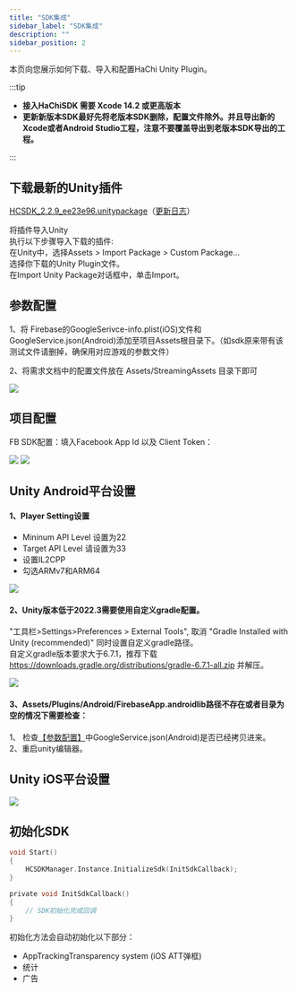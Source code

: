 ```yaml
---
title: "SDK集成"
sidebar_label: "SDK集成"
description: ""
sidebar_position: 2
---
```

本页向您展示如何下载、导入和配置HaChi  Unity Plugin。

:::tip

 - **接入HaChiSDK 需要 Xcode 14.2 或更高版本**       
 - **更新新版本SDK最好先将老版本SDK删除，配置文件除外。并且导出新的Xcode或者Android Studio工程，注意不要覆盖导出到老版本SDK导出的工程。**   

:::


## 下载最新的Unity插件 
[HCSDK_2.2.9_ee23e96.unitypackage](https://touka-artifacts.oss-cn-beijing.aliyuncs.com/TKG%20%E5%8F%91%E8%A1%8C%E6%8A%80%E6%9C%AF/Hachi%20SDK/Unity/2.2.9/HCSDK_2.2.9_ee23e96.unitypackage)（[更新日志](/versions)）
<br/><a id='click'>    </a>


将插件导入Unity<br/>
执行以下步骤导入下载的插件:<br/>
在Unity中，选择Assets > Import Package > Custom Package…<br/>
选择你下载的Unity Plugin文件。<br/>
在Import Unity Package对话框中，单击Import。

## 参数配置
1、将 Firebase的GoogleSerivce-info.plist(iOS)文件和GoogleService.json(Android)添加至项目Assets根目录下。（如sdk原来带有该测试文件请删掉，确保用对应游戏的参数文件）<br/>

2、将需求文档中的配置文件放在 Assets/StreamingAssets 目录下即可<br/>

![](/img/HCSDK/image14.png)

## 项目配置
FB SDK配置：填入Facebook App Id 以及 Client Token：<br/>

![](/img/HCSDK/image15.png)
![](/img/HCSDK/image16.png)  

## Unity Android平台设置
#### 1、Player Setting设置
- Mininum API Level 设置为22
- Target API Level 请设置为33
- 设置IL2CPP
- 勾选ARMv7和ARM64

![](/img/HCSDK/image04.png)  

#### 2、Unity版本低于2022.3需要使用自定义gradle配置。
"工具栏>Settings>Preferences > External Tools", 取消 "Gradle Installed with Unity (recommended)" 同时设置自定义gradle路径。<br/>
自定义gradle版本要求大于6.7.1，推荐下载 https://downloads.gradle.org/distributions/gradle-6.7.1-all.zip 并解压。

![](/img/HCSDK/image05.png)  

#### 3、Assets/Plugins/Android/FirebaseApp.androidlib路径不存在或者目录为空的情况下需要检查：
1、 检查[【参数配置】](#click)中GoogleService.json(Android)是否已经拷贝进来。<br/>
2、重启unity编辑器。

## Unity iOS平台设置

![](/img/HCSDK/image06.png)  

## 初始化SDK
```c
void Start()
{
    HCSDKManager.Instance.InitializeSdk(InitSdkCallback);
}

private void InitSdkCallback()
{
    // SDK初始化完成回调
}
```
初始化方法会自动初始化以下部分：

* AppTrackingTransparency system (iOS ATT弹框)
* 统计
* 广告
